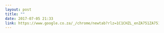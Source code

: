 ```yaml
---
layout: post
title: ""
date: 2017-07-05 21:33
link: https://www.google.co.za/_/chrome/newtab?rlz=1C1CHZL_enZA751ZA751&espv=2&ie=UTF-8
---
```


[](https://www.google.co.za/_/chrome/newtab?rlz=1C1CHZL_enZA751ZA751&espv=2&ie=UTF-8)

> 